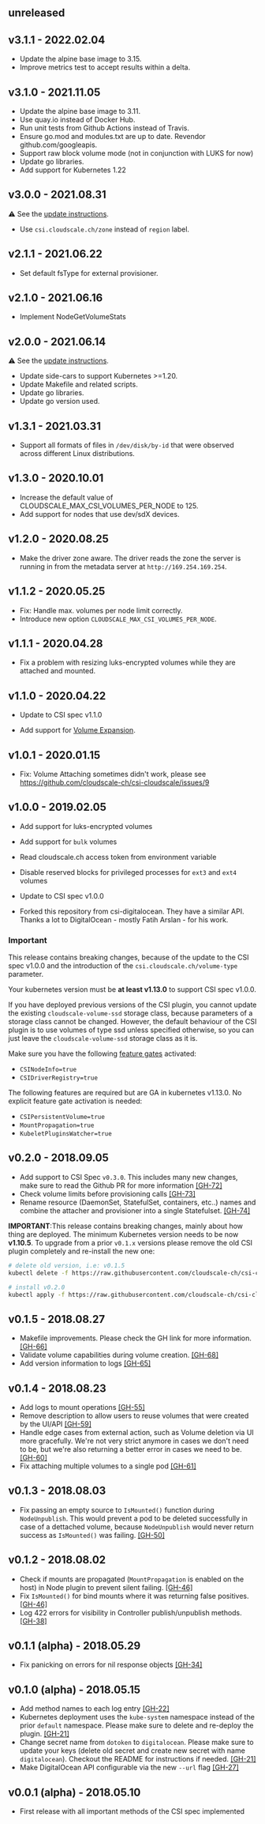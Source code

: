 ## unreleased

## v3.1.1 - 2022.02.04
* Update the alpine base image to 3.15.
* Improve metrics test to accept results within a delta.

## v3.1.0 - 2021.11.05

* Update the alpine base image to 3.11.
* Use quay.io instead of Docker Hub.
* Run unit tests from Github Actions instead of Travis.
* Ensure go.mod and modules.txt are up to date. Revendor github.com/googleapis.
* Support raw block volume mode (not in conjunction with LUKS for now)
* Update go libraries.
* Add support for Kubernetes 1.22

## v3.0.0 - 2021.08.31

⚠️ See the [update instructions](https://github.com/cloudscale-ch/csi-cloudscale#from-csi-cloudscale-v2x-to-v3x).

* Use `csi.cloudscale.ch/zone` instead of `region` label.

## v2.1.1 - 2021.06.22
* Set default fsType for external provisioner.

## v2.1.0 - 2021.06.16
* Implement NodeGetVolumeStats

## v2.0.0 - 2021.06.14

⚠️ See the [update instructions](https://github.com/cloudscale-ch/csi-cloudscale#from-csi-cloudscale-v1x-to-v2x).

* Update side-cars to support Kubernetes >=1.20.
* Update Makefile and related scripts.
* Update go libraries.
* Update go version used. 

## v1.3.1 - 2021.03.31

* Support all formats of files in `/dev/disk/by-id` that were observed across different Linux distributions.

## v1.3.0 - 2020.10.01

* Increase the default value of CLOUDSCALE_MAX_CSI_VOLUMES_PER_NODE to 125.
* Add support for nodes that use dev/sdX devices.

## v1.2.0 - 2020.08.25

* Make the driver zone aware. The driver reads the zone the server is running in from the metadata server
  at `http://169.254.169.254`.

## v1.1.2 - 2020.05.25

* Fix: Handle max. volumes per node limit correctly.
* Introduce new option `CLOUDSCALE_MAX_CSI_VOLUMES_PER_NODE`.

## v1.1.1 - 2020.04.28

* Fix a problem with resizing luks-encrypted volumes while they are attached and mounted.

## v1.1.0 - 2020.04.22

* Update to CSI spec v1.1.0

* Add support for [Volume Expansion](https://kubernetes-csi.github.io/docs/volume-expansion.html). 

## v1.0.1 - 2020.01.15

* Fix: Volume Attaching sometimes didn't work, please see
  https://github.com/cloudscale-ch/csi-cloudscale/issues/9

## v1.0.0 - 2019.02.05

* Add support for luks-encrypted volumes

* Add support for `bulk` volumes

* Read cloudscale.ch access token from environment variable

* Disable reserved blocks for privileged processes for `ext3` and `ext4` volumes

* Update to CSI spec v1.0.0

* Forked this repository from csi-digitalocean. They have a similar API. Thanks
  a lot to DigitalOcean - mostly Fatih Arslan - for his work.
  
### Important
 
This release contains breaking changes, because of the update to the CSI
spec v1.0.0 and the introduction of the `csi.cloudscale.ch/volume-type` parameter.
 
Your kubernetes version must be **at least v1.13.0** to support CSI spec v1.0.0.

If you have deployed previous versions of the CSI plugin, you cannot update the existing
`cloudscale-volume-ssd` storage class, because parameters of a storage class cannot be changed.
However, the default behaviour of the CSI plugin is to use volumes of type ssd unless specified
otherwise, so you can just leave the `cloudscale-volume-ssd` storage class as it is. 

Make sure you have the following [feature gates](https://kubernetes.io/docs/reference/command-line-tools-reference/feature-gates/) 
activated:

* `CSINodeInfo=true`
* `CSIDriverRegistry=true`

The following features are required but are GA in kubernetes v1.13.0. No explicit 
feature gate activation is needed:

* `CSIPersistentVolume=true`
* `MountPropagation=true`
* `KubeletPluginsWatcher=true`

## v0.2.0 - 2018.09.05

* Add support to CSI Spec `v0.3.0`. This includes many new changes, make sure 
  to read the Github PR for more information
  [[GH-72]](https://github.com/digitalocean/csi-digitalocean/pull/72)
* Check volume limits before provisioning calls
  [[GH-73]](https://github.com/digitalocean/csi-digitalocean/pull/73)
* Rename resource (DaemonSet, StatefulSet, containers, etc..) names and combine the
  attacher and provisioner into a single Statefulset.
  [[GH-74]](https://github.com/digitalocean/csi-digitalocean/pull/74)

**IMPORTANT**:This release contains breaking changes, mainly about how thing
are deployed. The minimum Kubernetes version needs to be now **v1.10.5**. 
To upgrade from a prior `v0.1.x` versions please remove the old CSI plugin
completely and re-install the new one:

```sh
# delete old version, i.e: v0.1.5
kubectl delete -f https://raw.githubusercontent.com/cloudscale-ch/csi-cloudscale/master/deploy/kubernetes/releases/csi-cloudscale-v0.1.5.yaml

# install v0.2.0
kubectl apply -f https://raw.githubusercontent.com/cloudscale-ch/csi-cloudscale/master/deploy/kubernetes/releases/csi-cloudscale-v0.2.0.yaml
```


## v0.1.5 - 2018.08.27

* Makefile improvements. Please check the GH link for more information.
  [[GH-66]](https://github.com/digitalocean/csi-digitalocean/pull/66)
* Validate volume capabilities during volume creation.
  [[GH-68]](https://github.com/digitalocean/csi-digitalocean/pull/68)
* Add version information to logs
  [[GH-65]](https://github.com/digitalocean/csi-digitalocean/pull/65)

## v0.1.4 - 2018.08.23

* Add logs to mount operations
  [[GH-55]](https://github.com/digitalocean/csi-digitalocean/pull/55)
* Remove description to allow users to reuse volumes that were created by the
  UI/API
  [[GH-59]](https://github.com/digitalocean/csi-digitalocean/pull/59)
* Handle edge cases from external action, such as Volume deletion via UI more
  gracefully. We're not very strict anymore in cases we don't need to be, but
  we're also returning a better error in cases we need to be.
  [[GH-60]](https://github.com/digitalocean/csi-digitalocean/pull/60)
* Fix attaching multiple volumes to a single pod
  [[GH-61]](https://github.com/digitalocean/csi-digitalocean/pull/61)

## v0.1.3 - 2018.08.03

* Fix passing an empty source to `IsMounted()` function during `NodeUnpublish`.
  This would prevent a pod to be deleted successfully in case of a dettached
  volume, because `NodeUnpublish` would never return success as `IsMounted()`
  was failing.
  [[GH-50]](https://github.com/digitalocean/csi-digitalocean/pull/50)

## v0.1.2 - 2018.08.02

* Check if mounts are propagated (`MountPropagation` is enabled on the host) in
  Node plugin to prevent silent failing. 
  [[GH-46]](https://github.com/digitalocean/csi-digitalocean/pull/46)
* Fix `IsMounted()` for bind mounts where it was returning false positives.
  [[GH-46]](https://github.com/digitalocean/csi-digitalocean/pull/46)
* Log 422 errors for visibility in Controller publish/unpublish methods.
  [[GH-38]](https://github.com/digitalocean/csi-digitalocean/pull/38)

## v0.1.1 (alpha) - 2018.05.29

* Fix panicking on errors for nil response objects
  [[GH-34]](https://github.com/digitalocean/csi-digitalocean/pull/34)

## v0.1.0 (alpha) - 2018.05.15

* Add method names to each log entry 
  [[GH-22]](https://github.com/digitalocean/csi-digitalocean/pull/22)
* Kubernetes deployment uses the `kube-system` namespace instead of the prior
  `default` namespace. Please make sure to delete and re-deploy the plugin.
  [[GH-21]](https://github.com/digitalocean/csi-digitalocean/pull/21)
* Change secret name from `dotoken` to `digitalocean`. Please make sure to
  update your keys (delete old secret and create new secret with name
  `digitalocean`). Checkout the README for instructions if needed.
  [[GH-21]](https://github.com/digitalocean/csi-digitalocean/pull/21)
* Make DigitalOcean API configurable via the new `--url` flag
  [[GH-27]](https://github.com/digitalocean/csi-digitalocean/pull/27)

## v0.0.1 (alpha) - 2018.05.10

* First release with all important methods of the CSI spec implemented
